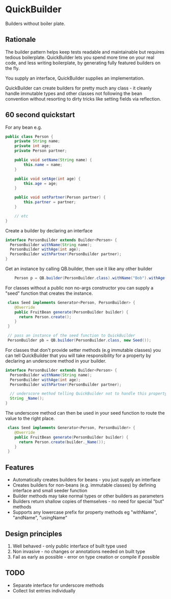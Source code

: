 # QuickBuilder

Builders without boiler plate. 

## Rationale

The builder pattern helps keep tests readable and maintainable but requires tedious boilerplate. QuickBuilder lets you spend more time on your real code, and less writing boilerplate, by generating fully featured builders on the fly. 

You supply an interface, QuickBuilder supplies an implementation.

QuickBuilder can create builders for pretty much any class - it cleanly handle immutable types and other classes not following the bean convention without resorting to dirty tricks like setting fields via reflection.

## 60 second quickstart

For any bean e.g.

```java
public class Person {
    private String name;
    private int age;
    private Person partner;

    public void setName(String name) {
        this.name = name;
    }

    public void setAge(int age) {
        this.age = age;
    }

    public void setPartner(Person partner) {
        this.partner = partner;
    }

    // etc
}
```

Create a builder by declaring an interface

```java
interface PersonBuilder extends Builder<Person> {
  PersonBuilder withName(String name);
  PersonBuilder withAge(int age);
  PersonBuilder withPartner(PersonBuilder partner);
}

```

Get an instance by calling QB.builder, then use it like any other builder

```java
    Person p = QB.builder(PersonBuilder.class).withName("Bob").withAge(42).build();
```

For classes without a public non no-args constructor you can supply a "seed" function that creates the instance.

```java
 class Seed implements Generator<Person, PersonBuilder> {
    @Override
    public FruitBean generate(PersonBuilder builder) {
      return Person.create();
    }
 }

 // pass an instance of the seed function to QuickBuilder
 PersonBuilder pb = QB.builder(PersonBuilder.class, new Seed());
```

For classes that don't provide setter methods (e.g immutable classes) you can tell QuickBuilder that you will take responsibility for a property by declaring an underscore method in your builder.

```java
interface PersonBuilder extends Builder<Person> {
  PersonBuilder withName(String name);
  PersonBuilder withAge(int age);
  PersonBuilder withPartner(PersonBuilder partner);

  // underscore method telling QuickBuilder not to handle this property
  String _Name();
}
```

The underscore method can then be used in your seed function to route the value to the right place.

```java
 class Seed implements Generator<Person, PersonBuilder> {
    @Override
    public FruitBean generate(PersonBuilder builder) {
      return Person.create(builder._Name());
    }
 }
```


## Features

* Automatically creates builders for beans - you just supply an interface
* Creates builders for non-beans (e.g. immutable classes) by defining interface and small seeder function
* Builder methods may take normal types or other builders as parameters
* Builders return shallow copies of themselves - no need for special "but" methods
* Supports any lowercase prefix for property methods eg "withName", "andName", "usingName"

## Design principles

1. Well behaved - only public interface of built type used
2. Non invasive - no changes or annotations needed on built type
3. Fail as early as possible - error on type creation or compile if possible

## TODO

* Separate interface for underscore methods
* Collect list entries individually
